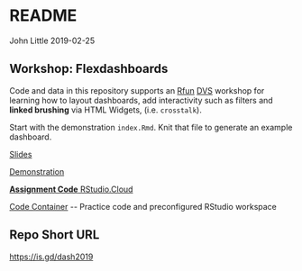 README
================
John Little
2019-02-25

<!-- README.md is generated from README.Rmd. Please edit that file -->
Workshop: Flexdashboards
------------------------

Code and data in this repository supports an [Rfun](https://rfun.library.duke.edu) [DVS](https://library.duke.edu/data/) workshop for learning how to layout dashboards, add interactivity such as filters and **linked brushing** via HTML Widgets, (i.e. `crosstalk`).

Start with the demonstration `index.Rmd`. Knit that file to generate an example dashboard.

[Slides](https://rfun-flexdashboards.netlify.com/slides/)

[Demonstration](https://rfun-flexdashboards.netlify.com/)

[**Assignment Code** RStudio.Cloud](https://rstudio.cloud/spaces/11680/join?access_code=3XYpPCbq%2FmX%2Bf0JnBR%2BFBlPmAPD8lcSr5gkscfoK)

[Code Container](https://rstudio.cloud/spaces/11680/projects) -- Practice code and preconfigured RStudio workspace

Repo Short URL
--------------

<https://is.gd/dash2019>
